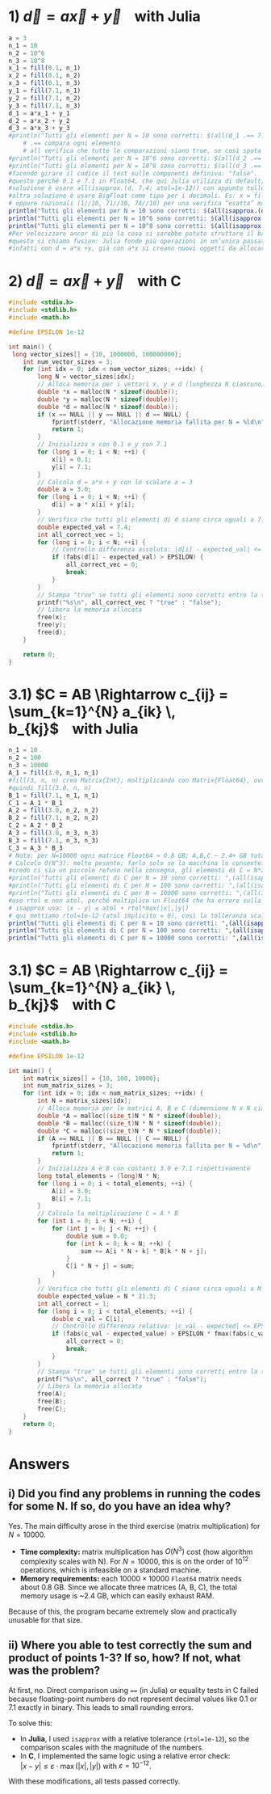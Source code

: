 # 1) $\vec{d}=a\vec{x} + \vec{y}$&nbsp;&nbsp;&nbsp;&nbsp;with Julia
```julia
a = 3
n_1 = 10
n_2 = 10^6
n_3 = 10^8
x_1 = fill(0.1, n_1)
x_2 = fill(0.1, n_2)
x_3 = fill(0.1, n_3)
y_1 = fill(7.1, n_1)
y_2 = fill(7.1, n_2)
y_3 = fill(7.1, n_3)
d_1 = a*x_1 + y_1
d_2 = a*x_2 + y_2
d_3 = a*x_3 + y_3
#println("Tutti gli elementi per N = 10 sono corretti: $(all(d_1 .== 7.4))")    
    # .== compara ogni elemento
    # all verifica che tutte le comparazioni siano true, se così sputa fuori "true" altrimenti "false"
#println("Tutti gli elementi per N = 10^6 sono corretti: $(all(d_2 .== 7.4))")
#println("Tutti gli elementi per N = 10^8 sono corretti: $(all(d_3 .== 7.4))")
#facendo girare il codice il test sulle componenti definiva: "false".
#questo perché 0.1 e 7.1 in Float64, che qui Julia utilizza di default, non hanno rappresentazione finita in binario
#soluzione è usare all(isapprox.(d, 7.4; atol=1e-12)) con appunto tolleranza più larga paragonata alla precisione di un Float64.
#altra soluzione è usare BigFloat come tipo per i decimali. Es: x = fill(big(0.1), n). Alta precisione, ma lento e pesante per N grandi!!!
# oppure razionali (1//10, 71//10, 74//10) per una verifica “esatta” ma poco performante. Ogni elemento non è più un singolo numero in hardware, ma una coppia “numeratore/denominatore” arbitrariamente grandi. Anche qui, super preciso, ma costosissimo in termini di tempo e memoria.
println("Tutti gli elementi per N = 10 sono corretti: $(all(isapprox.(d_1, 7.4; atol=1e-12)))")
println("Tutti gli elementi per N = 10^6 sono corretti: $(all(isapprox.(d_2, 7.4; atol=1e-12)))")
println("Tutti gli elementi per N = 10^8 sono corretti: $(all(isapprox.(d_3, 7.4; atol=1e-12)))")
#Per velocizzare ancor di più la cosa si sarebbe potuto sfruttare il broadcasting di Julia con: d = a .* x .+ y
#questo si chiama fusion: Julia fonde più operazioni in un’unica passata sugli array senza creare copie temporanee.
#infatti con d = a*x +y, già con a*x si creano nuovi oggetti da allocare in memoria che poi saranno sommati ad y creando nuovi oggetti......
```
# 2) $\vec{d}=a\vec{x} + \vec{y}$&nbsp;&nbsp;&nbsp;&nbsp;with C
```c
#include <stdio.h>
#include <stdlib.h>
#include <math.h>

#define EPSILON 1e-12

int main() {
 long vector_sizes[] = {10, 1000000, 100000000};
    int num_vector_sizes = 3;
    for (int idx = 0; idx < num_vector_sizes; ++idx) {
        long N = vector_sizes[idx];
        // Alloca memoria per i vettori x, y e d (lunghezza N ciascuno)
        double *x = malloc(N * sizeof(double));
        double *y = malloc(N * sizeof(double));
        double *d = malloc(N * sizeof(double));
        if (x == NULL || y == NULL || d == NULL) {
            fprintf(stderr, "Allocazione memoria fallita per N = %ld\n", N);
            return 1;
        }
        // Inizializza x con 0.1 e y con 7.1
        for (long i = 0; i < N; ++i) {
            x[i] = 0.1;
            y[i] = 7.1;
        }
        // Calcola d = a*x + y con lo scalare a = 3
        double a = 3.0;
        for (long i = 0; i < N; ++i) {
            d[i] = a * x[i] + y[i];
        }
        // Verifica che tutti gli elementi di d siano circa uguali a 7.4 (con tolleranza assoluta)
        double expected_val = 7.4;
        int all_correct_vec = 1;
        for (long i = 0; i < N; ++i) {
            // Controllo differenza assoluta: |d[i] - expected_val| <= EPSILON
            if (fabs(d[i] - expected_val) > EPSILON) {
                all_correct_vec = 0;
                break;
            }
        }
        // Stampa "true" se tutti gli elementi sono corretti entro la tolleranza, altrimenti "false"
        printf("%s\n", all_correct_vec ? "true" : "false");
        // Libera la memoria allocata
        free(x);
        free(y);
        free(d);
    }

    return 0;
}
```



# 3.1) $C = AB \Rightarrow c_{ij} = \sum_{k=1}^{N} a_{ik} \, b_{kj}$&nbsp;&nbsp;&nbsp;&nbsp;with Julia
```julia
n_1 = 10
n_2 = 100
n_3 = 10000
A_1 = fill(3.0, n_1, n_1)
#fill(3, n, n) crea Matrix{Int}; moltiplicando con Matrix{Float64}, ovvero B, Julia deve convertire, creando copie temporanee. Meglio tipizzare da subito!
#quindi fill(3.0, n, n)
B_1 = fill(7.1, n_1, n_1)
C_1 = A_1 * B_1
A_2 = fill(3.0, n_2, n_2)
B_2 = fill(7.1, n_2, n_2)
C_2 = A_2 * B_2
A_3 = fill(3.0, n_3, n_3)
B_3 = fill(7.1, n_3, n_3)
C_3 = A_3 * B_3
# Nota: per N=10000 ogni matrice Float64 ≈ 0.8 GB; A,B,C ~ 2.4+ GB totali.
# Calcolo O(N^3): molto pesante; farlo solo se la macchina lo consente.
#credo ci sia un piccolo refuso nella consegna, gli elementi di C = N*21.3
#println("Tutti gli elementi di C per N = 10 sono corretti: ",(all(isapprox.(C_1, 21.3; rtol=1e-12)))) -> false
#println("Tutti gli elementi di C per N = 100 sono corretti: ",(all(isapprox.(C_2, 21.3; rtol=1e-12)))) -> false
#println("Tutti gli elementi di C per N = 10000 sono corretti: ",(all(isapprox.(C_3, 21.3; rtol=1e-12)))) -> false
#uso rtol e non atol, perché moltiplico un Float64 che ha errore sulla 15'esima ad N, e quindi dovrei variare di volta in volta il paragone con atol
# isapprox usa: |x - y| ≤ atol + rtol*max(|x|,|y|)
# qui mettiamo rtol=1e-12 (atol implicito = 0), così la tolleranza scala con N
println("Tutti gli elementi di C per N = 10 sono corretti: ",(all(isapprox.(C_1, 21.3*n_1; rtol=1e-12))))
println("Tutti gli elementi di C per N = 100 sono corretti: ",(all(isapprox.(C_2, 21.3*n_2; rtol=1e-12))))
println("Tutti gli elementi di C per N = 10000 sono corretti: ",(all(isapprox.(C_3, 21.3*n_3; rtol=1e-12))))
```
# 3.1) $C = AB \Rightarrow c_{ij} = \sum_{k=1}^{N} a_{ik} \, b_{kj}$&nbsp;&nbsp;&nbsp;&nbsp;with C
```c
#include <stdio.h>
#include <stdlib.h>
#include <math.h>

#define EPSILON 1e-12

int main() {
    int matrix_sizes[] = {10, 100, 10000};
    int num_matrix_sizes = 3;
    for (int idx = 0; idx < num_matrix_sizes; ++idx) {
        int N = matrix_sizes[idx];
        // Alloca memoria per le matrici A, B e C (dimensione N x N ciascuna)
        double *A = malloc((size_t)N * N * sizeof(double));
        double *B = malloc((size_t)N * N * sizeof(double));
        double *C = malloc((size_t)N * N * sizeof(double));
        if (A == NULL || B == NULL || C == NULL) {
            fprintf(stderr, "Allocazione memoria fallita per N = %d\n", N);
            return 1;
        }
        // Inizializza A e B con costanti 3.0 e 7.1 rispettivamente
        long total_elements = (long)N * N;
        for (long i = 0; i < total_elements; ++i) {
            A[i] = 3.0;
            B[i] = 7.1;
        }
        // Calcola la moltiplicazione C = A * B
        for (int i = 0; i < N; ++i) {
            for (int j = 0; j < N; ++j) {
                double sum = 0.0;
                for (int k = 0; k < N; ++k) {
                    sum += A[i * N + k] * B[k * N + j];
                }
                C[i * N + j] = sum;
            }
        }
        // Verifica che tutti gli elementi di C siano circa uguali a N * 21.3 (con tolleranza relativa)
        double expected_value = N * 21.3;
        int all_correct = 1;
        for (long i = 0; i < total_elements; ++i) {
            double c_val = C[i];
            // Controllo differenza relativa: |c_val - expected| <= EPSILON * max(|c_val|, |expected|)
            if (fabs(c_val - expected_value) > EPSILON * fmax(fabs(c_val), fabs(expected_value))) {
                all_correct = 0;
                break;
            }
        }
        // Stampa "true" se tutti gli elementi sono corretti entro la tolleranza, altrimenti "false"
        printf("%s\n", all_correct ? "true" : "false");
        // Libera la memoria allocata
        free(A);
        free(B);
        free(C);
    }
    return 0;
}
```

# Answers 
## i) Did you find any problems in running the codes for some N. If so, do you have an idea why?
Yes. The main difficulty arose in the third exercise (matrix multiplication) for $N = 10000$.  

- **Time complexity:** matrix multiplication has $O(N^3)$ cost (how algorithm complexity scales with N). For $N = 10000$, this is on the order of $10^{12}$ operations, which is infeasible on a standard machine.  
- **Memory requirements:** each $10000 \times 10000$ `Float64` matrix needs about 0.8 GB. Since we allocate three matrices (A, B, C), the total memory usage is ~2.4 GB, which can easily exhaust RAM.  

Because of this, the program became extremely slow and practically unusable for that size.
## ii) Where you able to test correctly the sum and product of points 1-3? If so, how? If not, what was the problem?
At first, no. Direct comparison using `==` (in Julia) or equality tests in C failed because floating-point numbers do not represent decimal values like 0.1 or 7.1 exactly in binary. This leads to small rounding errors.  

To solve this:  
- In **Julia**, I used `isapprox` with a relative tolerance (`rtol=1e-12`), so the comparison scales with the magnitude of the numbers.  
- In **C**, I implemented the same logic using a relative error check:  
  $|x - y| \leq \varepsilon \cdot \max(|x|, |y|)$ 
  with $\varepsilon = 10^{-12}$.  

With these modifications, all tests passed correctly.
 
